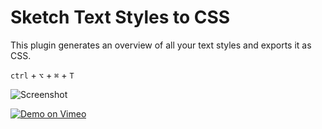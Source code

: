 # Sketch Text Styles to CSS

This plugin generates an overview of all your text styles and exports it as CSS.

`ctrl` + `⌥` + `⌘` + `T`

![Screenshot](https://dl.dropboxusercontent.com/u/974773/_keepalive/Sketch%20CSS.png)

[![Demo on Vimeo](https://dl.dropboxusercontent.com/u/974773/_keepalive/Sketch%20CSS%20Vimeo.png)](https://vimeo.com/102635978)